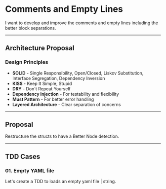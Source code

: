 # Comments and Empty Lines

I want to develop and improve the comments and empty lines including the better block separations.

---

## Architecture Proposal

### Design Principles
- **SOLID** - Single Responsibility, Open/Closed, Liskov Substitution, Interface Segregation, Dependency Inversion
- **KISS** - Keep It Simple, Stupid
- **DRY** - Don't Repeat Yourself
- **Dependency Injection** - For testability and flexibility
- **Must Pattern** - For better error handling
- **Layered Architecture** - Clear separation of concerns

---

## Proposal

Restructure the structs to have a Better Node detection.

---

## TDD Cases

### 01. Empty YAML file

Let's create a TDD to loads an empty yaml file | string. 
